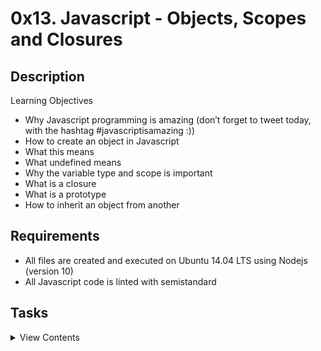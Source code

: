 # 0x13. Javascript - Objects, Scopes and Closures

## Description

Learning Objectives

- Why Javascript programming is amazing (don’t forget to tweet today, with the hashtag #javascriptisamazing :))
- How to create an object in Javascript
- What this means
- What undefined means
- Why the variable type and scope is important
- What is a closure
- What is a prototype
- How to inherit an object from another

## Requirements

- All files are created and executed on Ubuntu 14.04 LTS using Nodejs (version 10)
- All Javascript code is linted with semistandard

## Tasks

<details>
<summary>View Contents</summary>

### [0. Rectangle #0](./0-rectangle.js)

- Write an empty class Rectangle that defines a rectangle:
  - You must use the class notation for defining your class

```
guillaume@ubuntu:~/0x13$ cat 0-main.js
```

```javascript
#!/usr/bin/node
const Rectangle = require("./0-rectangle")

const r1 = new Rectangle()
console.log(r1)
console.log(r1.constructor)
```

```
guillaume@ubuntu:~/0x13$ ./0-main.js
Rectangle {}
[Function: Rectangle]
```

### [1. Rectangle #1](./1-rectangle.js)

- Write a class Rectangle that defines a rectangle:
  - You must use the class notation for defining your class
  - The constructor must take 2 arguments w and h
  - Initialize the instance attribute width with the value of w
  - Initialize the instance attribute height with the value of h

```
guillaume@ubuntu:~/0x13$ cat 1-main.js
```

```javascript
#!/usr/bin/node
const Rectangle = require("./1-rectangle")

const r1 = new Rectangle(2, 3)
console.log(r1)
console.log(r1.width)
console.log(r1.height)

const r2 = new Rectangle(2, -3)
console.log(r2)
console.log(r2.width)
console.log(r2.height)

const r3 = new Rectangle(2)
console.log(r3)
console.log(r3.width)
console.log(r3.height)
```

```
guillaume@ubuntu:~/0x13$ ./1-main.js
Rectangle { width: 2, height: 3 }
2
3
Rectangle { width: 2, height: -3 }
2
-3
Rectangle { width: 2, height: undefined }
2
undefined
```

### [2. Rectangle #2](./2-rectangle.js)

- Write a class Rectangle that defines a rectangle:
  - You must use the class notation for defining your class
  - The constructor must take 2 arguments w and h
  - Initialize the instance attribute width with the value of w
  - Initialize the instance attribute height with the value of h
  - If w or h is equal to 0 or not a positive integer, create an empty object

```
guillaume@ubuntu:~/0x13$ cat 2-main.js
```

```javascript
#!/usr/bin/node
const Rectangle = require("./2-rectangle")

const r1 = new Rectangle(2, 3)
console.log(r1)
console.log(r1.width)
console.log(r1.height)

const r2 = new Rectangle(2, -3)
console.log(r2)
console.log(r2.width)
console.log(r2.height)

const r3 = new Rectangle(2)
console.log(r3)
console.log(r3.width)
console.log(r3.height)

const r4 = new Rectangle(2, 0)
console.log(r4)
console.log(r4.width)
console.log(r4.height)
```

```
guillaume@ubuntu:~/0x13$ ./2-main.js
Rectangle { width: 2, height: 3 }
2
3
Rectangle {}
undefined
undefined
Rectangle {}
undefined
undefined
Rectangle {}
undefined
undefined
```

### [3. Rectangle #3](./3-rectangle.js)

- Write a class Rectangle that defines a rectangle:
  - You must use the class notation for defining your class
  - The constructor must take 2 arguments: w and h
  - Initialize the instance attribute width with the value of w
  - Initialize the instance attribute height with the value of h
  - If w or h is equal to 0 or not a positive integer, create an empty object
  - Create an instance method called print() that prints the rectangle using the character X

```
guillaume@ubuntu:~/0x13$ cat 3-main.js
```

```javascript
#!/usr/bin/node
const Rectangle = require("./3-rectangle")

const r1 = new Rectangle(2, 3)
r1.print()

const r2 = new Rectangle(10, 5)
r2.print()
```

```
guillaume@ubuntu:~/0x13$ ./3-main.js
XX
XX
XX
XXXXXXXXXX
XXXXXXXXXX
XXXXXXXXXX
XXXXXXXXXX
XXXXXXXXXX
```

### [4. Rectangle #4](./4-rectangle.js)

- Write a class Rectangle that defines a rectangle:
  - You must use the class notation for defining your class
  - The constructor must take 2 arguments: w and h
  - Initialize the instance attribute width with the value of w
  - Initialize the instance attribute height with the value of h
  - If w or h is equal to 0 or not a positive integer, create an empty object
  - Create an instance method called print() that prints the rectangle using the character X
  - Create an instance method called rotate() that exchanges the width and the height of the rectangle
  - Create an instance method called double() that multiples the width and the height of the rectangle by 2

```
guillaume@ubuntu:~/0x13$ cat 4-main.js
```

```javacsript
#!/usr/bin/node
const Rectangle = require('./4-rectangle');

const r1 = new Rectangle(2, 3);
console.log('Normal:');
r1.print();

console.log('Double:');
r1.double();
r1.print();

console.log('Rotate:');
r1.rotate();
r1.print();
```

```
guillaume@ubuntu:~/0x13$ ./4-main.js
Normal:
XX
XX
XX
Double:
XXXX
XXXX
XXXX
XXXX
XXXX
XXXX
Rotate:
XXXXXX
XXXXXX
XXXXXX
XXXXXX
```

### [5. Square #0](./5-square.js)

- Write a class Square that defines a square and inherits from Rectangle of 4-rectangle.js:
  - You must use the class notation for defining your class and extends
  - The constructor must take 1 argument: size
  - The constructor of Rectangle must be called (by using super())

```
guillaume@ubuntu:~/0x13$ cat 5-main.js
```

```javascript
#!/usr/bin/node
const Square = require("./5-square")

const s1 = new Square(4)
s1.print()
s1.double()
s1.print()
```

```
guillaume@ubuntu:~/0x13$ ./5-main.js
XXXX
XXXX
XXXX
XXXX
XXXXXXXX
XXXXXXXX
XXXXXXXX
XXXXXXXX
XXXXXXXX
XXXXXXXX
XXXXXXXX
XXXXXXXX
```

### [6. Square #1](./6-square.js)

- Write a class Square that defines a square and inherits from Square of 5-square.js:

  - You must use the class notation for defining your class and extends
  - Create an instance method called charPrint(c) that prints the rectangle using the character c

    - If c is undefined, use the character X

```
guillaume@ubuntu:~/0x13$ cat 6-main.js
```

```javascript
#!/usr/bin/node
const Square = require("./6-square")

const s1 = new Square(4)
s1.charPrint()

s1.charPrint("C")
```

```
guillaume@ubuntu:~/0x13$ ./6-main.js
XXXX
XXXX
XXXX
XXXX
CCCC
CCCC
CCCC
CCCC
```

### [7. Occurrences](./7-occurrences.js)

- Write a function that returns the number of occurrences in a list:
  - Prototype: `exports.nbOccurences = function (list, searchElement)`

```sh
guillaume@ubuntu:~/0x13$ cat 7-main.js
```

```javascript
#!/usr/bin/node
const nbOccurences = require("./7-occurrences").nbOccurences

console.log(nbOccurences([1, 2, 3, 4, 5, 6], 3))
console.log(nbOccurences([3, 2, 3, 4, 5, 3, 3], 3))
console.log(nbOccurences(["H", 12, "c", "H", "Holberton", 8], "H"))
```

```
guillaume@ubuntu:~/0x13$ ./7-main.js
1
4
2
```

### [8. Esrever](./8-esrever.js)

- Write a function that returns the reversed version of a list:
  - Prototype: `exports.esrever = function (list)`
  - You are not allow to use the built-in method reverse

```
guillaume@ubuntu:~/0x13$ cat 8-main.js
```

```javascript
#!/usr/bin/node
const esrever = require("./8-esrever").esrever

console.log(esrever([1, 2, 3, 4, 5]))
console.log(esrever(["Holberton", 89, { id: 12 }, "String"]))
```

```
guillaume@ubuntu:~/0x13$ ./8-main.js
[ 5, 4, 3, 2, 1 ]
[ 'String', { id: 12 }, 89, 'Holberton' ]
```

### [9. Log me](./9-logme.js)

- Write a function that prints the number of arguments already printed and the new argument value. (see example below)
  - Prototype: `exports.logMe = function (item)`
  - Output format: `<number arguments already printed>: <current argument value>`

```
guillaume@ubuntu:~/0x13$ cat 9-main.js
```

```javascript
#!/usr/bin/node
const logMe = require("./9-logme").logMe

logMe("Hello")
logMe("Holberton")
logMe("School")
```

```
guillaume@ubuntu:~/0x13$ ./9-main.js
0: Hello
1: Holberton
2: School
```

### [10. Number conversion](./10-converter.js)

- Write a function that converts a number from base 10 to another base passed as argument:
  - Prototype: `exports.converter = function (base)`
  - You are not allowed to import any file
  - You are not allowed to declare any new variable (var, let, etc..)

```
guillaume@ubuntu:~/0x13$ cat 10-main.js
```

```javascript
#!/usr/bin/node
const converter = require("./10-converter").converter

let myConverter = converter(10)

console.log(myConverter(2))
console.log(myConverter(12))
console.log(myConverter(89))

myConverter = converter(16)

console.log(myConverter(2))
console.log(myConverter(12))
console.log(myConverter(89))
```

```
guillaume@ubuntu:~/0x13$ ./10-main.js
2
12
89
2
c
59
```

</details>
